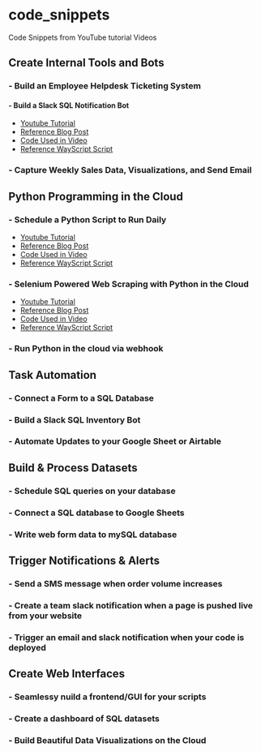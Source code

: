 # code_snippets
Code Snippets from YouTube tutorial Videos

## Create Internal Tools and Bots
 ### - Build an Employee Helpdesk Ticketing System
 
 #### - Build a Slack SQL Notification Bot
  * [Youtube Tutorial](https://youtu.be/bVdLiNBO06w)
  * [Reference Blog Post](https://wayscript.com/learn/creating-slack-bots-track-product-inventory)
  * [Code Used in Video](https://github.com/wayscript/code_snippets/blob/master/slack-inventory-bot.py)
  * [Reference WayScript Script](https://wayscript.com/user/derricks/NbSXuiG4)
  
 ### - Capture Weekly Sales Data, Visualizations, and Send Email

## Python Programming in the Cloud
  ### - Schedule a Python Script to Run Daily
  * [Youtube Tutorial](https://youtu.be/PHyrJ3fOmas)
  * [Reference Blog Post](https://wayscript.com/learn/schedule-python-script-run-daily)
  * [Code Used in Video](https://github.com/wayscript/code_snippets/blob/master/Python%20Programming%20in%20the%20Cloud/web_scraping_with_python_cloud.py)
  * [Reference WayScript Script](https://wayscript.com/shared/D9ToJA2M)
 
 ### - Selenium Powered Web Scraping with Python in the Cloud
  * [Youtube Tutorial](https://youtu.be/JU2GjEEj0TY)
  * [Reference Blog Post](https://wayscript.com/learn/web-scraping-python-cloud)
  * [Code Used in Video]()
  * [Reference WayScript Script](https://wayscript.com/shared/D9ToJA2M)
 
  
 ### - Run Python in the cloud via webhook
 
## Task Automation
  ### - Connect a Form to a SQL Database
 
 ### - Build a Slack SQL Inventory Bot
  
 ### - Automate Updates to your Google Sheet or Airtable


## Build & Process Datasets
  ### - Schedule SQL queries on your database
 
 ### - Connect a SQL database to Google Sheets
  
 ### - Write web form data to mySQL database


## Trigger Notifications & Alerts
  ### - Send a SMS message when order volume increases
 
 ### - Create a team slack notification when a page is pushed live from your website
  
 ### - Trigger an email and slack notification when your code is deployed



## Create Web Interfaces 
  ### - Seamlessy nuild a frontend/GUI for your scripts
 
 ### - Create a dashboard of SQL datasets
  
 ### - Build Beautiful Data Visualizations on the Cloud
